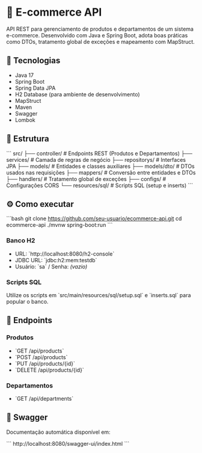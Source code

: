 # 🛒 E-commerce API

API REST para gerenciamento de produtos e departamentos de um sistema e-commerce. Desenvolvido com Java e Spring Boot, adota boas práticas como DTOs, tratamento global de exceções e mapeamento com MapStruct.

## 🚀 Tecnologias

- Java 17
- Spring Boot
- Spring Data JPA
- H2 Database (para ambiente de desenvolvimento)
- MapStruct
- Maven
- Swagger
- Lombok

## 📁 Estrutura

\`\`\`
src/
├── controller/     # Endpoints REST (Produtos e Departamentos)
├── services/       # Camada de regras de negócio
├── repositorys/    # Interfaces JPA
├── models/         # Entidades e classes auxiliares
├── models/dto/     # DTOs usados nas requisições
├── mappers/        # Conversão entre entidades e DTOs
├── handlers/       # Tratamento global de exceções
├── configs/        # Configurações CORS
└── resources/sql/  # Scripts SQL (setup e inserts)
\`\`\`

## ⚙️ Como executar

\`\`\`bash
git clone https://github.com/seu-usuario/ecommerce-api.git
cd ecommerce-api
./mvnw spring-boot:run
\`\`\`

### Banco H2

- URL: \`http://localhost:8080/h2-console\`
- JDBC URL: \`jdbc:h2:mem:testdb\`
- Usuário: \`sa\` / Senha: *(vazio)*

### Scripts SQL

Utilize os scripts em \`src/main/resources/sql/setup.sql\` e \`inserts.sql\` para popular o banco.

## 🔗 Endpoints

### Produtos

- \`GET /api/products\`
- \`POST /api/products\`
- \`PUT /api/products/{id}\`
- \`DELETE /api/products/{id}\`

### Departamentos

- \`GET /api/departments\`

## 📘 Swagger

Documentação automática disponível em:

\`\`\`
http://localhost:8080/swagger-ui/index.html
\`\`\`
